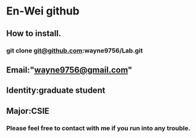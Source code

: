 # En-Wei github
## How to install.
### git clone git@github.com:wayne9756/Lab.git
## Email:"wayne9756@gmail.com"
## Identity:graduate student
## Major:CSIE 
### Please feel free to contact with me if you run into any trouble.
